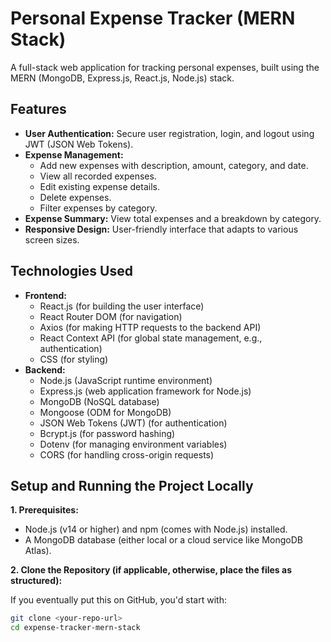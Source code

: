 # Personal Expense Tracker (MERN Stack)

A full-stack web application for tracking personal expenses, built using the MERN (MongoDB, Express.js, React.js, Node.js) stack.

## Features

* **User Authentication:** Secure user registration, login, and logout using JWT (JSON Web Tokens).
* **Expense Management:**
    * Add new expenses with description, amount, category, and date.
    * View all recorded expenses.
    * Edit existing expense details.
    * Delete expenses.
    * Filter expenses by category.
* **Expense Summary:** View total expenses and a breakdown by category.
* **Responsive Design:** User-friendly interface that adapts to various screen sizes.

## Technologies Used

* **Frontend:**
    * React.js (for building the user interface)
    * React Router DOM (for navigation)
    * Axios (for making HTTP requests to the backend API)
    * React Context API (for global state management, e.g., authentication)
    * CSS (for styling)
* **Backend:**
    * Node.js (JavaScript runtime environment)
    * Express.js (web application framework for Node.js)
    * MongoDB (NoSQL database)
    * Mongoose (ODM for MongoDB)
    * JSON Web Tokens (JWT) (for authentication)
    * Bcrypt.js (for password hashing)
    * Dotenv (for managing environment variables)
    * CORS (for handling cross-origin requests)

## Setup and Running the Project Locally

**1. Prerequisites:**

* Node.js (v14 or higher) and npm (comes with Node.js) installed.
* A MongoDB database (either local or a cloud service like MongoDB Atlas).

**2. Clone the Repository (if applicable, otherwise, place the files as structured):**

If you eventually put this on GitHub, you'd start with:
```bash
git clone <your-repo-url>
cd expense-tracker-mern-stack
